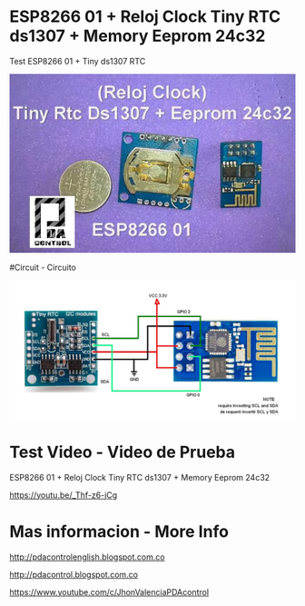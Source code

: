 # ESP8266 01 + Reloj Clock Tiny  RTC ds1307 + Memory Eeprom 24c32
Test ESP8266 01 + Tiny ds1307 RTC

![Portada](https://github.com/JhonControl/ESP8266_RTC_DS1307/blob/master/Base.JPG)

#Circuit - Circuito

![Portada](https://github.com/JhonControl/ESP8266_RTC_DS1307/blob/master/MRTC%20Circuito.JPG)


# Test Video - Video de Prueba
 ESP8266 01 + Reloj Clock Tiny  RTC ds1307 + Memory Eeprom 24c32
 
https://youtu.be/_Thf-z6-jCg


# Mas informacion -  More Info

http://pdacontrolenglish.blogspot.com.co

http://pdacontrol.blogspot.com.co

https://www.youtube.com/c/JhonValenciaPDAcontrol
